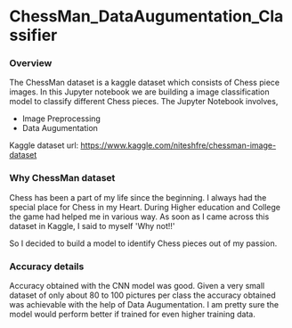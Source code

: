 # ChessMan_DataAugumentation_Classifier

### Overview
The ChessMan dataset is a kaggle dataset which consists of Chess piece images.
In this Jupyter notebook we are building a image classification model to classify different Chess pieces. The Jupyter Notebook involves,

- Image Preprocessing
- Data Augumentation

Kaggle dataset url: https://www.kaggle.com/niteshfre/chessman-image-dataset

### Why ChessMan dataset
Chess has been a part of my life since the beginning. I always had the special place for Chess in my Heart. During Higher education and College the game had helped me in various way. As soon as I came across this dataset in Kaggle, I said to myself 'Why not!!'

So I decided to build a model to identify Chess pieces out of my passion.

### Accuracy details
Accuracy obtained with the CNN model was good. Given a very small dataset of only about 80 to 100 pictures per class the accuracy obtained was achievable with the help of Data Augumentation. I am pretty sure the model would perform better if trained for even higher training data. 